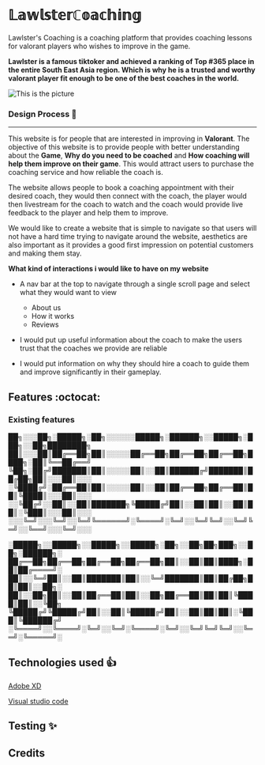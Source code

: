 # 𝕃𝕒𝕨𝕝𝕤𝕥𝕖𝕣ℂ𝕠𝕒𝕔𝕙𝕚𝕟𝕘
Lawlster's Coaching is a coaching platform that provides coaching lessons for valorant players who wishes to improve in the game.

**Lawlster is a famous tiktoker and achieved a ranking of Top #365 place in the entire South East Asia region. Which is why he is a trusted and worthy valorant player fit enough to be one of the best coaches in the world.**

![This is the picture](https://lh3.googleusercontent.com/GgY78YpVQrSXwcLvLTwEmc3gI11_6nRTg1ueUk2W_QbiO1C4D4Pyc3Zo_Jq_BzIWl-bJqmSyaZZzPp4cmLhdQmrY15wTFsk1-0WDFr1DatlsQjBy9jiBgGg=s1200)


### Design Process :rocket:
------------------

This website is for people that are interested in improving in **Valorant**. The objective of this website is to provide people with better understanding about the **Game**, **Why do you need to be coached** and **How coaching will help them improve on their game**. This would attract users to purchase the coaching service and how reliable the coach is.

The website allows people to book a coaching appointment with their desired coach, they would then connect with the coach, the player would then livestream for the coach to watch and the coach would provide live feedback to the player and help them to improve.

We would like to create a website that is simple to navigate so that users will not have a hard time trying to navigate around the website, aesthetics are also important as it provides a good first impression on potential customers and making them stay.


**What kind of interactions i would like to have on my website**

* A nav bar at the top to navigate through a single scroll page and select what they would want to view
    * About us
    * How it works
    * Reviews

* I would put up useful information about the coach to make the users trust that the coaches we provide are reliable
* I would put information on why they should hire a coach to guide them and improve significantly in their gameplay.

## Features :octocat:
### Existing features


██╗░░░██╗░█████╗░██╗░░░░░░█████╗░██████╗░░█████╗░███╗░░██╗████████╗
██║░░░██║██╔══██╗██║░░░░░██╔══██╗██╔══██╗██╔══██╗████╗░██║╚══██╔══╝
╚██╗░██╔╝███████║██║░░░░░██║░░██║██████╔╝███████║██╔██╗██║░░░██║░░░
░╚████╔╝░██╔══██║██║░░░░░██║░░██║██╔══██╗██╔══██║██║╚████║░░░██║░░░
░░╚██╔╝░░██║░░██║███████╗╚█████╔╝██║░░██║██║░░██║██║░╚███║░░░██║░░░
░░░╚═╝░░░╚═╝░░╚═╝╚══════╝░╚════╝░╚═╝░░╚═╝╚═╝░░╚═╝╚═╝░░╚══╝░░░╚═╝░░░

░█████╗░░█████╗░░█████╗░░█████╗░██╗░░██╗██╗███╗░░██╗░██████╗░
██╔══██╗██╔══██╗██╔══██╗██╔══██╗██║░░██║██║████╗░██║██╔════╝░
██║░░╚═╝██║░░██║███████║██║░░╚═╝███████║██║██╔██╗██║██║░░██╗░
██║░░██╗██║░░██║██╔══██║██║░░██╗██╔══██║██║██║╚████║██║░░╚██╗
╚█████╔╝╚█████╔╝██║░░██║╚█████╔╝██║░░██║██║██║░╚███║╚██████╔╝
░╚════╝░░╚════╝░╚═╝░░╚═╝░╚════╝░╚═╝░░╚═╝╚═╝╚═╝░░╚══╝░╚═════╝░

## Technologies used :+1:
[Adobe XD](https://www.adobe.com/sg/products/xd.html)

[Visual studio code](https://code.visualstudio.com/)

## Testing :sparkles:

## Credits